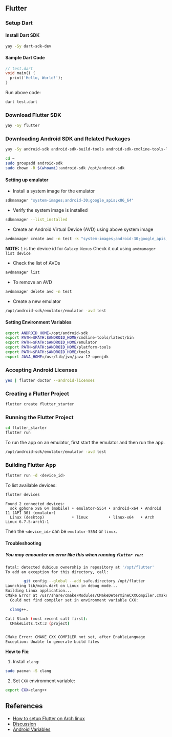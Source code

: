 ## Flutter

### Setup Dart

#### Install Dart SDK

```sh
yay -Sy dart-sdk-dev
```

#### Sample Dart Code

```dart
// test.dart
void main() {
  print('Hello, World!');
}
```

Run above code:

```sh
dart test.dart
```

### Download Flutter SDK

```sh
yay -Sy flutter
```

### Downloading Android SDK and Related Packages

```sh
yay -Sy android-sdk android-sdk-build-tools android-sdk-cmdline-tools-latest android-platform android-sdk-platform-tools android-sdk-emulator
```

```sh
cd ~
sudo groupadd android-sdk
sudo chown -R $(whoami):android-sdk /opt/android-sdk
```

#### Setting up emulator

- Install a system image for the emulator
```sh
sdkmanager "system-images;android-30;google_apis;x86_64"
```

- Verify the system image is installed
```sh
sdkmanager --list_installed
```

- Create an Android Virtual Device (AVD) using above system image
```sh
avdmanager create avd -n test -k "system-images;android-30;google_apis;x86_64" -d 1
```

**NOTE:** `1` is the device id for `Galaxy Nexus`
Check it out using `avdmanager list device`

- Check the list of AVDs
```sh
avdmanager list
```

- To remove an AVD
```sh
avdmanager delete avd -n test
```

- Create a new emulator
```sh
/opt/android-sdk/emulator/emulator -avd test
```

#### Setting Environment Variables

```sh
export ANDROID_HOME=/opt/android-sdk
export PATH=$PATH:$ANDROID_HOME/cmdline-tools/latest/bin
export PATH=$PATH:$ANDROID_HOME/emulator
export PATH=$PATH:$ANDROID_HOME/platform-tools
export PATH=$PATH:$ANDROID_HOME/tools
export JAVA_HOME=/usr/lib/jvm/java-17-openjdk
```

### Accepting Android Licenses

```sh
yes | flutter doctor --android-licenses
```

### Creating a Flutter Project

```sh
flutter create flutter_starter
```

### Running the Flutter Project
```sh
cd flutter_starter
flutter run
```

To run the app on an emulator, first start the emulator and then run the app.
```sh
/opt/android-sdk/emulator/emulator -avd test
```

### Building Flutter App

```sh
flutter run -d <device_id>
```

To list available devices:
```sh
flutter devices
```

```Sample
Found 2 connected devices:
  sdk gphone x86 64 (mobile) • emulator-5554 • android-x64 • Android 11 (API 30) (emulator)
  Linux (desktop)            • linux         • linux-x64   • Arch Linux 6.7.5-arch1-1
```

Then the `<device_id>` can be `emulator-5554` or `linux`.

#### Troubleshooting

##### You may encounter an error like this when running `flutter run`:
```sh
fatal: detected dubious ownership in repository at '/opt/flutter'
To add an exception for this directory, call:

        git config --global --add safe.directory /opt/flutter
Launching lib/main.dart on Linux in debug mode...
Building Linux application...
CMake Error at /usr/share/cmake/Modules/CMakeDetermineCXXCompiler.cmake:48 (message):
  Could not find compiler set in environment variable CXX:

  clang++.

Call Stack (most recent call first):
  CMakeLists.txt:3 (project)


CMake Error: CMAKE_CXX_COMPILER not set, after EnableLanguage
Exception: Unable to generate build files
```

**How to Fix**:

1. Install `clang`:

```sh
sudo pacman -S clang
```

2. Set `CXX` environment variable:
```sh
export CXX=clang++
```

## References

- [How to setup Flutter on Arch linux](https://medium.com/@rajgadhiya011/how-to-setup-flutter-on-arch-linux-with-android-sdk-a-step-by-step-guide-f40450b55669)
- [Discussion](https://www.reddit.com/r/neovim/comments/14c5e6o/how_to_set_up_dartflutter_with_neovim/)
- [Android Variables](https://developer.android.com/tools/variables#envar)
